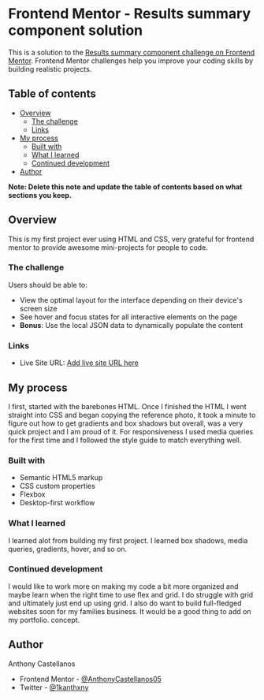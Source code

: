 # Frontend Mentor - Results summary component solution

This is a solution to the [Results summary component challenge on Frontend Mentor](https://www.frontendmentor.io/challenges/results-summary-component-CE_K6s0maV). Frontend Mentor challenges help you improve your coding skills by building realistic projects. 

## Table of contents

- [Overview](#overview)
  - [The challenge](#the-challenge)
  - [Links](#links)
- [My process](#my-process)
  - [Built with](#built-with)
  - [What I learned](#what-i-learned)
  - [Continued development](#continued-development)
- [Author](#author)


**Note: Delete this note and update the table of contents based on what sections you keep.**

## Overview

  This is my first project ever using HTML and CSS, very grateful for frontend mentor to provide awesome mini-projects for people to code. 

### The challenge

Users should be able to:

- View the optimal layout for the interface depending on their device's screen size
- See hover and focus states for all interactive elements on the page
- **Bonus**: Use the local JSON data to dynamically populate the content


### Links

- Live Site URL: [Add live site URL here](https://your-live-site-url.com)

## My process

I first, started with the barebones HTML. Once I finished the HTML I went straight into CSS and began copying the reference photo, it took a minute to figure out how to get gradients and box shadows but overall, was a very quick project and I am proud of it. For responsiveness I used media queries for the first time and I followed the style guide to match everything well. 

### Built with

- Semantic HTML5 markup
- CSS custom properties
- Flexbox
- Desktop-first workflow

### What I learned

I learned alot from building my first project. I learned box shadows, media queries, gradients, hover, and so on. 


### Continued development

I would like to work more on making my code a bit more organized and maybe learn when the right time to use flex and grid. I do struggle with grid and ultimately just end up using grid. I also do want to build full-fledged websites soon for my families business. It would be a good thing to add on my portfolio. 
concept.

## Author

  Anthony Castellanos

- Frontend Mentor - [@AnthonyCastellanos05](https://www.frontendmentor.io/profile/AnthonyCastellanos05)
- Twitter - [@1kanthxny](https://twitter.com/1kanthxny)




